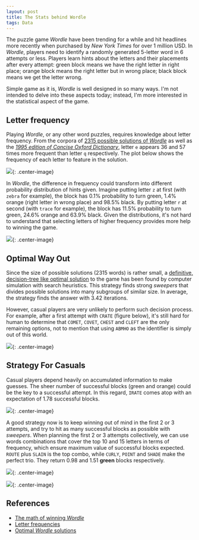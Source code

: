 ```yaml
---
layout: post
title: The Stats behind Wordle
tags: Data
---
```


The puzzle game _Wordle_ have been trending for a while and hit headlines more recently when purchased by _New York Times_ for over 1 million USD. In _Wordle_, players need to identify a randomly generated 5-letter word in 6 attempts or less. Players learn hints about the letters and their placements after every attempt: green block means we have the right letter in right place; orange block means the right letter but in wrong place; black block means we get the letter wrong.

Simple game as it is, _Wordle_ is well designed in so many ways. I'm not intended to delve into these aspects today; instead, I'm more interested in the statistical aspect of the game.

## Letter frequency

Playing _Wordle_, or any other word puzzles, requires knowledge about letter frequency. From the corpora of [2315 possible solutions of _Wordle_](https://artofproblemsolving.com/news/articles/the-math-of-winning-wordle) as well as the [*1995 edition of Concise Oxford Dictionary*](https://www3.nd.edu/~busiforc/handouts/cryptography/letterfrequencies.html), letter `e` appears 36 and 57 times more frequent than letter `q` respectively. The plot below shows the frequency of each letter to feature in the solution. 

![](https://jiaxi-github-pages-photohost.oss-cn-beijing.aliyuncs.com/pyreneesalpaca/images/2022-02-07-letter.png){: .center-image}

In _Wordle_, the difference in frequency could transform into different probability distribution of hints given. Imagine putting letter `z` at first (with `zebra` for example), the block has 0.1% probability to turn green, 1.4% orange (right letter in wrong place) and 98.5% black. By putting letter `r` at second (with `trace` for example), the block has 11.5% probability to turn green, 24.6% orange and 63.9% black. Given the distributions, it's not hard to understand that selecting letters of higher frequency provides more help to winning the game.

![](https://jiaxi-github-pages-photohost.oss-cn-beijing.aliyuncs.com/pyreneesalpaca/images/2022-02-07-position.png){: .center-image}

## Optimal Way Out

Since the size of possible solutions (2315 words) is rather small, a [definitive, decision-tree like optimal solution](https://jonathanolson.net/experiments/optimal-wordle-solutions) to the game has been found by computer simulation with search heuristics. This strategy finds strong *sweepers* that divides possible solutions into many subgroups of similar size. In average, the strategy finds the answer with 3.42 iterations.

However, casual players are very unlikely to perform such decision process. For example, after a first attempt with `CRATE` (figure below), it's still hard for human to determine that `COMET`, `COVET`, `CHEST` and `CLEFT` are the only remaining options, not to mention that using `ABMHO` as the identifier is simply out of this world.

![](https://jiaxi-github-pages-photohost.oss-cn-beijing.aliyuncs.com/pyreneesalpaca/images/2022-02-07-abmho.png){: .center-image}

## Strategy For Casuals

Casual players depend heavily on accumulated information to make guesses. The sheer number of successful blocks (green and orange) could be the key to a successful attempt. In this regard, `IRATE` comes atop with an expectation of 1.78 successful blocks.

![](https://jiaxi-github-pages-photohost.oss-cn-beijing.aliyuncs.com/pyreneesalpaca/images/2022-02-07-irate.png){: .center-image}

A good strategy now is to keep winning out of mind in the first 2 or 3 attempts, and try to hit as many successful blocks as possible with *sweepers*. When planning the first 2 or 3 attempts collectively, we can use words combinations that cover the top 10 and 15 letters in terms of frequency, which ensure maximum value of successful blocks expected. `ROUTE` plus `SLAIN` is the top combo, while `CURLY`, `POINT` and `SHADE` make the perfect trio. They return 0.98 and 1.51 __green__ blocks respectively.

![](https://jiaxi-github-pages-photohost.oss-cn-beijing.aliyuncs.com/pyreneesalpaca/images/2022-02-07-combo.png){: .center-image}

![](https://jiaxi-github-pages-photohost.oss-cn-beijing.aliyuncs.com/pyreneesalpaca/images/2022-02-07-trio.png){: .center-image}


## References

- [The math of winning _Wordle_](https://artofproblemsolving.com/news/articles/the-math-of-winning-wordle)
- [Letter frequencies](https://www3.nd.edu/~busiforc/handouts/cryptography/letterfrequencies.html)
- [Optimal _Wordle_ solutions](https://jonathanolson.net/experiments/optimal-wordle-solutions)

